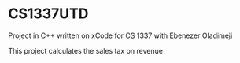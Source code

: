 # CS1337UTD
Project in C++ written on xCode for CS 1337 with Ebenezer Oladimeji

This project calculates the sales tax on revenue
